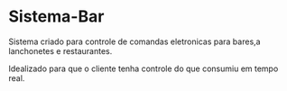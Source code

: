 # Sistema-Bar

Sistema criado para controle de comandas eletronicas para bares,a lanchonetes e restaurantes. 

Idealizado para que o cliente tenha controle do que consumiu em tempo real.
```
